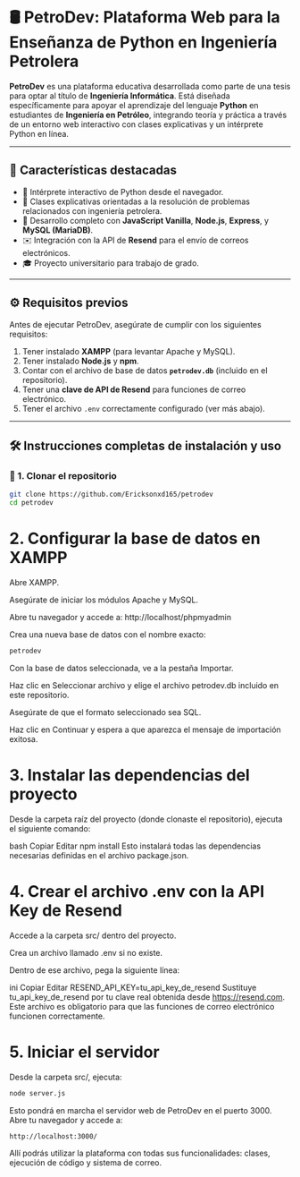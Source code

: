 # 🛢️ PetroDev: Plataforma Web para la Enseñanza de Python en Ingeniería Petrolera

**PetroDev** es una plataforma educativa desarrollada como parte de una tesis para optar al título de **Ingeniería Informática**. Está diseñada específicamente para apoyar el aprendizaje del lenguaje **Python** en estudiantes de **Ingeniería en Petróleo**, integrando teoría y práctica a través de un entorno web interactivo con clases explicativas y un intérprete Python en línea.

---

## 📌 Características destacadas

- 🐍 Intérprete interactivo de Python desde el navegador.
- 📘 Clases explicativas orientadas a la resolución de problemas relacionados con ingeniería petrolera.
- 🧠 Desarrollo completo con **JavaScript Vanilla**, **Node.js**, **Express**, y **MySQL (MariaDB)**.
- ✉️ Integración con la API de **Resend** para el envío de correos electrónicos.
- 🎓 Proyecto universitario para trabajo de grado.

---

## ⚙️ Requisitos previos

Antes de ejecutar PetroDev, asegúrate de cumplir con los siguientes requisitos:

1. Tener instalado **XAMPP** (para levantar Apache y MySQL).
2. Tener instalado **Node.js** y **npm**.
3. Contar con el archivo de base de datos **`petrodev.db`** (incluido en el repositorio).
4. Tener una **clave de API de Resend** para funciones de correo electrónico.
5. Tener el archivo `.env` correctamente configurado (ver más abajo).

---

## 🛠️ Instrucciones completas de instalación y uso

### 🔽 1. Clonar el repositorio

```bash
git clone https://github.com/Ericksonxd165/petrodev
cd petrodev
```


# 2. Configurar la base de datos en XAMPP
Abre XAMPP.

Asegúrate de iniciar los módulos Apache y MySQL.

Abre tu navegador y accede a: http://localhost/phpmyadmin

Crea una nueva base de datos con el nombre exacto:

```bash
petrodev

```
Con la base de datos seleccionada, ve a la pestaña Importar.

Haz clic en Seleccionar archivo y elige el archivo petrodev.db incluido en este repositorio.

Asegúrate de que el formato seleccionado sea SQL.

Haz clic en Continuar y espera a que aparezca el mensaje de importación exitosa.

# 3. Instalar las dependencias del proyecto
Desde la carpeta raíz del proyecto (donde clonaste el repositorio), ejecuta el siguiente comando:

bash
Copiar
Editar
npm install
Esto instalará todas las dependencias necesarias definidas en el archivo package.json.

# 4. Crear el archivo .env con la API Key de Resend
Accede a la carpeta src/ dentro del proyecto.

Crea un archivo llamado .env si no existe.

Dentro de ese archivo, pega la siguiente línea:

ini
Copiar
Editar
RESEND_API_KEY=tu_api_key_de_resend
Sustituye tu_api_key_de_resend por tu clave real obtenida desde https://resend.com.
Este archivo es obligatorio para que las funciones de correo electrónico funcionen correctamente.

# 5. Iniciar el servidor
Desde la carpeta src/, ejecuta:

```bash
node server.js
```

Esto pondrá en marcha el servidor web de PetroDev en el puerto 3000.
Abre tu navegador y accede a:
```bash
http://localhost:3000/
```
Allí podrás utilizar la plataforma con todas sus funcionalidades: clases, ejecución de código y sistema de correo.



